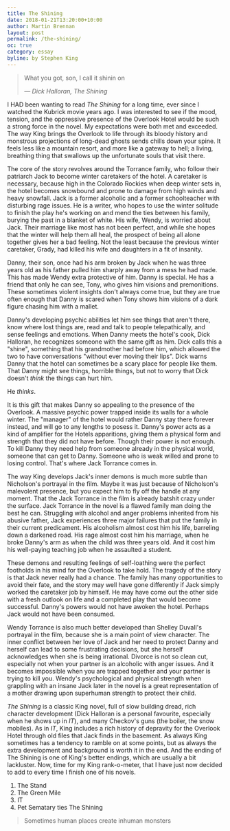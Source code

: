 ```yaml
---
title: The Shining
date: 2018-01-21T13:20:00+10:00
author: Martin Brennan
layout: post
permalink: /the-shining/
oc: true
category: essay
byline: by Stephen King
---
```


<blockquote class="hero">
    <p>What you got, son, I call it shinin on</p>
    <cite>— Dick Halloran, The Shining</cite>
</blockquote>

<span class="first-letter">I</span> HAD been wanting to read _The Shining_ for a long time, ever since I watched the Kubrick movie years ago. I was interested to see if the mood, tension, and the oppressive presence of the Overlook Hotel would be such a strong force in the novel. My expectations were both met and exceeded. The way King brings the Overlook to life through its bloody history and monstrous projections of long-dead ghosts sends chills down your spine. It feels less like a mountain resort, and more like a gateway to hell; a living, breathing thing that swallows up the unfortunate souls that visit there.

<!--more-->

The core of the story revolves around the Torrance family, who follow their patriarch Jack to become winter caretakers of the hotel. A caretaker is necessary, because high in the Colorado Rockies when deep winter sets in, the hotel becomes snowbound and prone to damage from high winds and heavy snowfall. Jack is a former alcoholic and a former schoolteacher with disturbing rage issues. He is a writer, who hopes to use the winter solitude to finish the play he's working on and mend the ties between his family, burying the past in a blanket of white. His wife, Wendy, is worried about Jack. Their marriage like most has not been perfect, and while she hopes that the winter will help them all heal, the prospect of being all alone together gives her a bad feeling. Not the least because the previous winter caretaker, Grady, had killed his wife and daughters in a fit of insanity.

Danny, their son, once had his arm broken by Jack when he was three years old as his father pulled him sharply away from a mess he had made. This has made Wendy extra protective of him. Danny is special. He has a friend that only he can see, Tony, who gives him visions and premonitions. These sometimes violent insights don't always come true, but they are true often enough that Danny is scared when Tony shows him visions of a dark figure chasing him with a mallet.

Danny's developing psychic abilities let him see things that aren't there, know where lost things are, read and talk to people telepathically, and sense feelings and emotions. When Danny meets the hotel's cook, Dick Halloran, he recognizes someone with the same gift as him. Dick calls this a "shine", something that his grandmother had before him, which allowed the two to have conversations "without ever moving their lips". Dick warns Danny that the hotel can sometimes be a scary place for people like them. That Danny might see things, horrible things, but not to worry that Dick doesn't _think_ the things can hurt him.

He _thinks_.

It is this gift that makes Danny so appealing to the presence of the Overlook. A massive psychic power trapped inside its walls for a whole winter. The "manager" of the hotel would rather Danny stay there forever instead, and will go to any lengths to posess it. Danny's power acts as a kind of amplifier for the Hotels apparitions, giving them a physical form and strength that they did not have before. Though their power is not enough. To kill Danny they need help from someone already in the physical world, someone that can get to Danny. Someone who is weak willed and prone to losing control. That's where Jack Torrance comes in.

The way King develops Jack's inner demons is much more subtle than Nicholson's portrayal in the film. Maybe it was just because of Nicholson's malevolent presence, but you expect him to fly off the handle at any moment. That the Jack Torrance in the film is already batshit crazy under the surface. Jack Torrance in the novel is a flawed family man doing the best he can. Struggling with alcohol and anger problems inherited from his abusive father, Jack experiences three major failures that put the family in their current predicament. His alcoholism almost cost him his life, barreling down a darkened road. His rage almost cost him his marriage, when he broke Danny's arm as when the child was three years old. And it cost him his well-paying teaching job when he assaulted a student.

These demons and resulting feelings of self-loathing were the perfect footholds in his mind for the Overlook to take hold. The tragedy of the story is that Jack never really had a chance. The family has many opportunities to avoid their fate, and the story may well have gone differently if Jack simply worked the caretaker job by himself. He may have come out the other side with a fresh outlook on life and a completed play that would become successful. Danny's powers would not have awoken the hotel. Perhaps Jack would not have been consumed.

Wendy Torrance is also much better developed than Shelley Duvall's portrayal in the film, because she is a main point of view character. The inner conflict between her love of Jack and her need to protect Danny and herself can lead to some frustrating decisions, but she herself acknowledges when she is being irrational. Divorce is not so clean cut, especially not when your partner is an alcoholic with anger issues. And it becomes impossible when you are trapped together and your partner is trying to kill you. Wendy's psychological and physical strength when grappling with an insane Jack later in the novel is a great representation of a mother drawing upon superhuman strength to protect their child.

_The Shining_ is a classic King novel, full of slow building dread, rich character development (Dick Halloran is a personal favourite, especially when he shows up in _IT_), and many Checkov's guns (the boiler, the snow mobiles). As in _IT_, King includes a rich history of depravity for the Overlook Hotel through old files that Jack finds in the basement. As always King sometimes has a tendency to ramble on at some points, but as always the extra development and background is worth it in the end. And the ending of The Shining is one of King's better endings, which are usually a bit lackluster. Now, time for my King rank-o-meter, that I have just now decided to add to every time I finish one of his novels.

1. The Stand
2. The Green Mile
3. IT
4. Pet Sematary ties The Shining

> Sometimes human places create inhuman monsters
